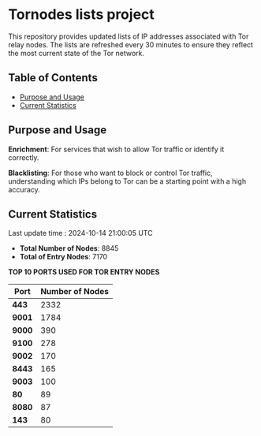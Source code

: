 # Tornodes lists project

This repository provides updated lists of IP addresses associated with Tor relay nodes. The lists are refreshed every 30 minutes to ensure they reflect the most current state of the Tor network.

## Table of Contents

- [Purpose and Usage](#purpose-and-usage)
- [Current Statistics](#current-statistics)


## Purpose and Usage

**Enrichment**: For services that wish to allow Tor traffic or identify it correctly.

**Blacklisting**: For those who want to block or control Tor traffic, understanding which IPs belong to Tor can be a starting point with a high accuracy.

## Current Statistics

Last update time : 2024-10-14 21:00:05 UTC

- **Total Number of Nodes**: 8845
- **Total of Entry Nodes**: 7170

**TOP 10 PORTS USED FOR TOR ENTRY NODES**

| **Port** | **Number of Nodes** |
|------|-----------------|
| **443**   | 2332  |
| **9001**   | 1784  |
| **9000**   | 390  |
| **9100**   | 278  |
| **9002**   | 170  |
| **8443**   | 165  |
| **9003**   | 100  |
| **80**   | 89  |
| **8080**   | 87  |
| **143**   | 80  |

